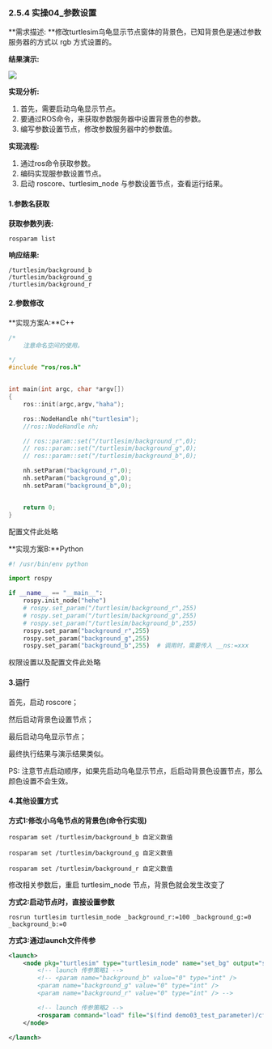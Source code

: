 ### 2.5.4 实操04\_参数设置

**需求描述: **修改turtlesim乌龟显示节点窗体的背景色，已知背景色是通过参数服务器的方式以 rgb 方式设置的。

**结果演示:**

![](/assets/03_案例3_改变背景色.PNG)

**实现分析:**

1. 首先，需要启动乌龟显示节点。
2. 要通过ROS命令，来获取参数服务器中设置背景色的参数。
3. 编写参数设置节点，修改参数服务器中的参数值。

**实现流程:**

1. 通过ros命令获取参数。
2. 编码实现服参数设置节点。
3. 启动 roscore、turtlesim\_node 与参数设置节点，查看运行结果。

#### 1.参数名获取

**获取参数列表:**

```
rosparam list
```

**响应结果:**

```
/turtlesim/background_b
/turtlesim/background_g
/turtlesim/background_r
```

#### 2.参数修改

**实现方案A:**C++

```cpp
/*
    注意命名空间的使用。

*/
#include "ros/ros.h"


int main(int argc, char *argv[])
{
    ros::init(argc,argv,"haha");

    ros::NodeHandle nh("turtlesim");
    //ros::NodeHandle nh;

    // ros::param::set("/turtlesim/background_r",0);
    // ros::param::set("/turtlesim/background_g",0);
    // ros::param::set("/turtlesim/background_b",0);

    nh.setParam("background_r",0);
    nh.setParam("background_g",0);
    nh.setParam("background_b",0);


    return 0;
}
```

配置文件此处略

**实现方案B:**Python

```py
#! /usr/bin/env python

import rospy

if __name__ == "__main__":
    rospy.init_node("hehe")
    # rospy.set_param("/turtlesim/background_r",255)
    # rospy.set_param("/turtlesim/background_g",255)
    # rospy.set_param("/turtlesim/background_b",255)
    rospy.set_param("background_r",255)
    rospy.set_param("background_g",255)
    rospy.set_param("background_b",255)  # 调用时，需要传入 __ns:=xxx
```

权限设置以及配置文件此处略

#### 3.运行

首先，启动 roscore；

然后启动背景色设置节点；

最后启动乌龟显示节点；

最终执行结果与演示结果类似。

PS: 注意节点启动顺序，如果先启动乌龟显示节点，后启动背景色设置节点，那么颜色设置不会生效。

#### 4.其他设置方式

**方式1:修改小乌龟节点的背景色\(命令行实现\)**

```
rosparam set /turtlesim/background_b 自定义数值
```

```
rosparam set /turtlesim/background_g 自定义数值
```

```
rosparam set /turtlesim/background_r 自定义数值
```

修改相关参数后，重启 turtlesim\_node 节点，背景色就会发生改变了

**方式2:启动节点时，直接设置参数**

```
rosrun turtlesim turtlesim_node _background_r:=100 _background_g:=0 _background_b:=0
```

**方式3:通过launch文件传参**

```xml
<launch>
    <node pkg="turtlesim" type="turtlesim_node" name="set_bg" output="screen">
        <!-- launch 传参策略1 -->
        <!-- <param name="background_b" value="0" type="int" />
        <param name="background_g" value="0" type="int" />
        <param name="background_r" value="0" type="int" /> -->

        <!-- launch 传参策略2 -->
        <rosparam command="load" file="$(find demo03_test_parameter)/cfg/color.yaml" />
    </node>

</launch>
```

##### 



